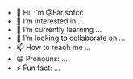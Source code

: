 - 👋 Hi, I’m @Farisofcc
- 👀 I’m interested in ...
- 🌱 I’m currently learning ...
- 💞️ I’m looking to collaborate on ...
- 📫 How to reach me ...
- 😄 Pronouns: ...
- ⚡ Fun fact: ...

<!---
Farisofcc/Farisofcc is a ✨ special ✨ repository because its `README.md` (this file) appears on your GitHub profile.
You can click the Preview link to take a look at your changes.
--->
